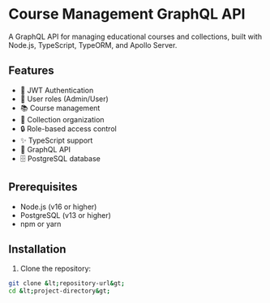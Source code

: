 # Course Management GraphQL API

A GraphQL API for managing educational courses and collections, built with Node.js, TypeScript, TypeORM, and Apollo Server.

## Features

- 🔐 JWT Authentication
- 👥 User roles (Admin/User)
- 📚 Course management
- 📑 Collection organization
- 🔒 Role-based access control
- ✨ TypeScript support
- 🎯 GraphQL API
- 🗄️ PostgreSQL database

## Prerequisites

- Node.js (v16 or higher)
- PostgreSQL (v13 or higher)
- npm or yarn

## Installation

1. Clone the repository:
```bash
git clone &lt;repository-url&gt;
cd &lt;project-directory&gt;
